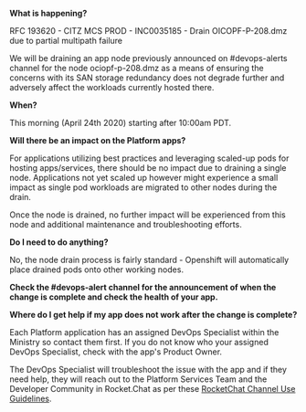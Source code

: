 
**What is happening?**

RFC 193620 - CITZ MCS PROD - INC0035185 - Drain OICOPF-P-208.dmz due to partial multipath failure

We will be draining an app node previously announced on #devops-alerts channel for the node ociopf-p-208.dmz as a means of ensuring the concerns with its SAN storage redundancy does not degrade further and adversely affect the workloads currently hosted there.

**When?**

This morning (April 24th 2020) starting after 10:00am PDT.

**Will there be an impact on the Platform apps?**

For applications utilizing best practices and leveraging scaled-up pods for hosting apps/services, there should be no impact due to draining a single node. Applications not yet scaled up however might experience a small impact as single pod workloads are migrated to other nodes during the drain.

Once the node is drained, no further impact will be experienced from this node and additional maintenance and troubleshooting efforts.

**Do I need to do anything?**

No, the node drain process is fairly standard - Openshift will automatically place drained pods onto other working nodes.

**Check the #devops-alert channel for the announcement of when the change is complete and check the health of your app.**

**Where do I get help if my app does not work after the change is complete?**

Each Platform application has an assigned DevOps Specialist within the Ministry so contact them first. If you do not know who your assigned DevOps Specialist, check with the app's Product Owner.

The DevOps Specialist will troubleshoot the issue with the app and if they need help, they will reach out to the Platform Services Team and the Developer Community in Rocket.Chat as per these [RocketChat Channel Use Guidelines](
https://developer.gov.bc.ca/Getting-human-support-for-issues-not-covered-by-devops-requests).
